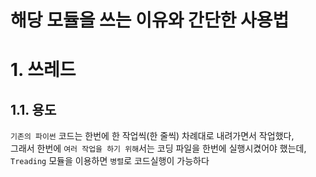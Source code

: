 # 해당 모듈을 쓰는 이유와 간단한 사용법

# 1. 쓰레드
## 1.1. 용도 
`기존의 파이썬` 코드는 한번에 한 작업씩(한 줄씩) 차례대로 내려가면서 작업했다,   
그래서 한번에 `여러 작업을 하기 위해`서는 코딩 파일을 한번에 실행시켰어야 했는데,   
`Treading` 모듈을 이용하면 `병렬`로 코드실행이 가능하다
